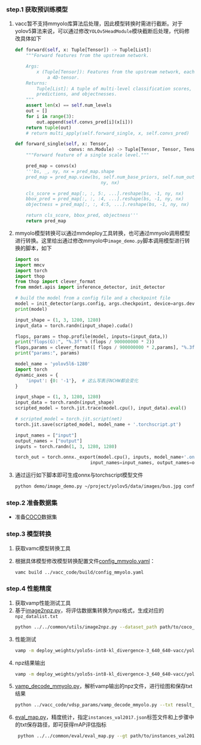 ### step.1 获取预训练模型

1. vacc暂不支持mmyolo库算法后处理，因此模型转换时需进行截断。对于yolov5算法来说，可以通过修改`YOLOv5HeadModule`模块截断后处理，代码修改具体如下

    ```python
    def forward(self, x: Tuple[Tensor]) -> Tuple[List]:
        """Forward features from the upstream network.

        Args:
            x (Tuple[Tensor]): Features from the upstream network, each is
                a 4D-tensor.
        Returns:
            Tuple[List]: A tuple of multi-level classification scores, bbox
            predictions, and objectnesses.
        """
        assert len(x) == self.num_levels
        out = []
        for i in range(3):
            out.append(self.convs_pred[i](x[i]))
        return tuple(out)
        # return multi_apply(self.forward_single, x, self.convs_pred)

    def forward_single(self, x: Tensor,
                        convs: nn.Module) -> Tuple[Tensor, Tensor, Tensor]:
        """Forward feature of a single scale level."""

        pred_map = convs(x)
        '''bs, _, ny, nx = pred_map.shape
        pred_map = pred_map.view(bs, self.num_base_priors, self.num_out_attrib,
                                    ny, nx)

        cls_score = pred_map[:, :, 5:, ...].reshape(bs, -1, ny, nx)
        bbox_pred = pred_map[:, :, :4, ...].reshape(bs, -1, ny, nx)
        objectness = pred_map[:, :, 4:5, ...].reshape(bs, -1, ny, nx)

        return cls_score, bbox_pred, objectness'''
        return pred_map

    ```

2. mmyolo模型转换可以通过mmdeploy工具转换，也可通过mmyolo调用模型进行转换。这里给出通过修改mmyolo中`image_demo.py`脚本调用模型进行转换的脚本，如下

    ```python
    import os
    import mmcv
    import torch
    import thop
    from thop import clever_format
    from mmdet.apis import inference_detector, init_detector

    # build the model from a config file and a checkpoint file
    model = init_detector(args.config, args.checkpoint, device=args.device)
    print(model)

    input_shape = (1, 3, 1280, 1280)
    input_data = torch.randn(input_shape).cuda()
    
    flops, params = thop.profile(model, inputs=(input_data,))
    print("flops(G):", "%.3f" % (flops / 900000000 * 2))
    flops,params = clever_format([ flops / 900000000 * 2,params], "%.3f")
    print("params:", params)
    
    model_name = 'yolov5l6-1280'
    import torch
    dynamic_axes = {
        'input': {0: '-1'},  # 这么写表示NCHW都会变化
    }

    input_shape = (1, 3, 1280, 1280)
    input_data = torch.randn(input_shape)
    scripted_model = torch.jit.trace(model.cpu(), input_data).eval()

    # scripted_model = torch.jit.script(net)
    torch.jit.save(scripted_model, model_name + '.torchscript.pt')

    input_names = ["input"]
    output_names = ["output"]
    inputs = torch.randn(1, 3, 1280, 1280)

    torch_out = torch.onnx._export(model.cpu(), inputs, model_name+'.onnx', export_params=True, verbose=False,
                                input_names=input_names, output_names=output_names, opset_version=10, dynamic_axes=dynamic_axes)

    ```

3. 通过运行如下脚本即可生成onnx与torchscript模型文件

    ```bash
    python demo/image_demo.py ~/project/yolov5/data/images/bus.jpg configs/yolov5/yolov5_l-p6-v62_syncbn_fast_8xb16-300e_coco.py models/yolov5/yolov5_l-p6-v62_syncbn_fast_8xb16-300e_coco_20221027_234308-7a2ba6bf.pth
    ```

### step.2 准备数据集
- 准备[COCO](https://cocodataset.org/#download)数据集


### step.3 模型转换

1. 获取vamc模型转换工具

2. 根据具体模型修改模型转换配置文件[config_mmyolo.yaml](../vacc_code/build/config_mmyolo.yaml)：
    ```bash
    vamc build ../vacc_code/build/config_mmyolo.yaml
    ```

### step.4 性能精度
1. 获取vamp性能测试工具
2. 基于[image2npz.py](../../common/utils/image2npz.py)，将评估数据集转换为npz格式，生成对应的`npz_datalist.txt`
    ```bash
    python ../../common/utils/image2npz.py --dataset_path path/to/coco_val2017 --target_path  path/to/coco_val2017_npz  --text_path npz_datalist.txt
    ```
3. 性能测试
    ```bash
    vamp -m deploy_weights/yolo5s-int8-kl_divergence-3_640_640-vacc/yolo5s --vdsp_params ../vacc_code/vdsp_params/mmyolo-yolo5s-vdsp_params.json -i 2 p 2 -b 1
    ```
4. npz结果输出
    ```bash
    vamp -m deploy_weights/yolo5s-int8-kl_divergence-3_640_640-vacc/yolo5s --vdsp_params ../vacc_code/vdsp_params/mmyolo-yolo5s-vdsp_params.json -i 2 p 2 -b 1 --datalist datasets/coco_npz_datalist.txt --path_output npz_output
    ```
5. [vamp_decode_mmyolo.py](../vacc_code/vdsp_params/vamp_decode_mmyolo.py)，解析vamp输出的npz文件，进行绘图和保存txt结果
    ```bash
    python ../vacc_code/vdsp_params/vamp_decode_mmyolo.py --txt result_npz --label_txt datasets/coco.txt --input_image_dir datasets/coco_val2017 --model_size 640 640 --vamp_datalist_path datasets/coco_npz_datalist.txt --vamp_output_dir npz_output
    ```
6. [eval_map.py](../../common/eval/eval_map.py)，精度统计，指定`instances_val2017.json`标签文件和上步骤中的txt保存路径，即可获得mAP评估指标
   ```bash
    python ../../common/eval/eval_map.py --gt path/to/instances_val2017.json --txt path/to/vamp_draw_output
   ```
